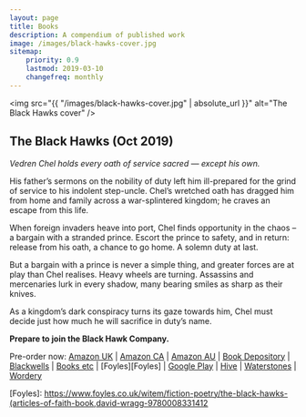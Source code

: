 ```yaml
---
layout: page
title: Books
description: A compendium of published work
image: /images/black-hawks-cover.jpg
sitemap:
    priority: 0.9
    lastmod: 2019-03-10
    changefreq: monthly
---
```

<span class="image left book"><img src="{{ "/images/black-hawks-cover.jpg" | absolute_url }}" alt="The Black Hawks cover" /></span>

## The Black Hawks (Oct 2019)

*Vedren Chel holds every oath of service sacred ― except his own.*
 
His father’s sermons on the nobility of duty left him ill-prepared for the grind of service to his indolent step-uncle. Chel’s wretched oath has dragged him from home and family across a war-splintered kingdom; he craves an escape from this life.

When foreign invaders heave into port, Chel finds opportunity in the chaos – a bargain with a stranded prince. Escort the prince to safety, and in return: release from his oath, a chance to go home. A solemn duty at last.

But a bargain with a prince is never a simple thing, and greater forces are at play than Chel realises. Heavy wheels are turning. Assassins and mercenaries lurk in every shadow, many bearing smiles as sharp as their knives.

As a kingdom’s dark conspiracy turns its gaze towards him, Chel must decide just how much he will sacrifice in duty’s name.

__Prepare to join the Black Hawk Company.__

Pre-order now: [Amazon UK](https://www.amazon.co.uk/gp/product/0008331413?pf_rd_p=71cb17e9-f468-4d3f-94d5-a0de44c50a7e&pf_rd_r=G4E8JDFSJVKSPDD2D52W) 
\| [Amazon CA](https://www.amazon.ca/exec/obidos/ASIN/0008331413/)
\| [Amazon AU](https://www.amazon.com.au/exec/obidos/ASIN/0008331413/)
\| [Book Depository](https://www.bookdepository.com/Black-Hawks-David-Wragg/9780008331412)
\| [Blackwells](https://blackwells.co.uk/bookshop/product/The-Black-Hawks-by-David-Wragg-author/9780008331412)
\| [Books etc](http://www.booksetc.co.uk/books/view/-9780008331412)
\| [Foyles][Foyles]
\| [Google Play](https://play.google.com/store/books/details/David_Wragg_The_Black_Hawks_Articles_of_Faith_Book?id=0kiDDwAAQBAJ)
\| [Hive](https://www.hive.co.uk/Product/David-Wragg/The-Black-Hawks/23023166)
\| [Waterstones](https://www.waterstones.com/book/the-black-hawks/david-wragg/9780008331412)
\| [Wordery](https://wordery.com/the-black-hawks-david-wragg-9780008331412)

[Foyles]: https://www.foyles.co.uk/witem/fiction-poetry/the-black-hawks-(articles-of-faith-book,david-wragg-9780008331412